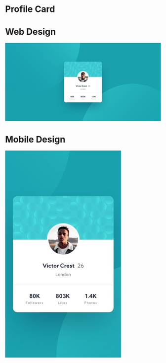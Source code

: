 # Profile Card


# Web Design
![banner resmi](https://github.com/emrepiristinee/profile-card.github.io/blob/main/web-design.jpg)


# Mobile Design
![banner resmi](https://github.com/emrepiristinee/profile-card.github.io/blob/main/mobile-design.jpg)

